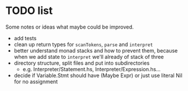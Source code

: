 # TODO list

Some notes or ideas what maybe could be improved.

- add tests
- clean up return types for `scanTokens`, `parse` and `interpret`
- better understand monad stacks and how to prevent them, because when we add
  state to `interpret` we'll already of stack of three
- directory structure, split files and put into subdirectories
  - e.g. Interpreter/Statement.hs, Interpreter/Expression.hs...
- decide if Variable.Stmt should have (Maybe Expr) or just use literal Nil for no assignment
